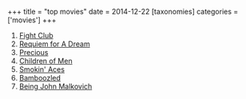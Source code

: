 +++
title = "top movies"
date = 2014-12-22
[taxonomies]
categories = ['movies']
+++

1.  [Fight Club]
2.  [Requiem for A Dream]
3.  [Precious]
4.  [Children of Men]
5.  [Smokin' Aces]
6.  [Bamboozled]
7.  [Being John Malkovich]

  [Fight Club]: http://tshepang.net/fight-club-1999
  [Requiem for A Dream]: http://tshepang.net/requiem-for-a-dream-2000
  [Precious]: http://tshepang.net/precious-2009
  [Children of Men]: http://tshepang.net/children-of-men-2006
  [Smokin' Aces]: http://tshepang.net/smokin-aces-2006
  [Bamboozled]: http://tshepang.net/bamboozled-2000
  [Being John Malkovich]: http://tshepang.net/being-john-malkovich-1999
